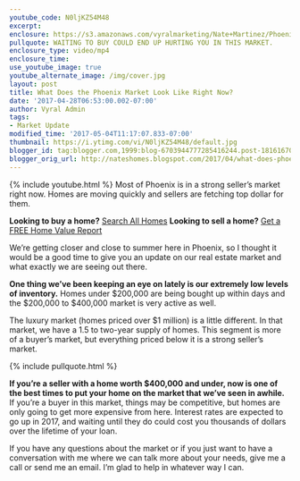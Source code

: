```yaml
---
youtube_code: N0ljKZ54M48
excerpt:
enclosure: https://s3.amazonaws.com/vyralmarketing/Nate+Martinez/Phoenix+Real+Estate+Agent-+How%2527s+Our+Market+Looking%253F.mp4
pullquote: WAITING TO BUY COULD END UP HURTING YOU IN THIS MARKET.
enclosure_type: video/mp4
enclosure_time:
use_youtube_image: true
youtube_alternate_image: /img/cover.jpg
layout: post
title: What Does the Phoenix Market Look Like Right Now?
date: '2017-04-28T06:53:00.002-07:00'
author: Vyral Admin
tags:
- Market Update
modified_time: '2017-05-04T11:17:07.833-07:00'
thumbnail: https://i.ytimg.com/vi/N0ljKZ54M48/default.jpg
blogger_id: tag:blogger.com,1999:blog-6703944777285416244.post-1816167043574599961
blogger_orig_url: http://nateshomes.blogspot.com/2017/04/what-does-phoenix-market-look-like.html
---
```

{% include youtube.html %}
Most of Phoenix is in a strong seller’s market right now. Homes are moving quickly and sellers are fetching top dollar for them.

**Looking to buy a home?** <a href="http://www.natemartinezteam.com/" target="_blank">Search All Homes</a>
**Looking to sell a home?** <a href="http://www.natemartinezteam.com/home-valuation/" target="_blank">Get a FREE Home Value Report</a>

We’re getting closer and close to summer here in Phoenix, so I thought it would be a good time to give you an update on our real estate market and what exactly we are seeing out there.

**One thing we’ve been keeping an eye on lately is our extremely low levels of inventory.** Homes under $200,000 are being bought up within days and the $200,000 to $400,000 market is very active as well.

The luxury market (homes priced over $1 million) is a little different. In that market, we have a 1.5 to two-year supply of homes. This segment is more of a buyer’s market, but everything priced below it is a strong seller’s market.

{% include pullquote.html %}

**If you’re a seller with a home worth $400,000 and under, now is one of the best times to put your home on the market that we’ve seen in awhile.** If you’re a buyer in this market, things may be competitive, but homes are only going to get more expensive from here. Interest rates are expected to go up in 2017, and waiting until they do could cost you thousands of dollars over the lifetime of your loan.

If you have any questions about the market or if you just want to have a conversation with me where we can talk more about your needs, give me a call or send me an email. I’m glad to help in whatever way I can.
